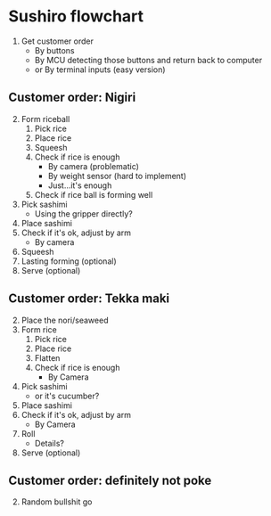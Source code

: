 # Sushiro flowchart

1. Get customer order
    * By buttons
    * By MCU detecting those buttons and return back to computer
    * or By terminal inputs (easy version)

## Customer order: Nigiri
2. Form riceball
    1. Pick rice
    2. Place rice
    3. Squeesh
    4. Check if rice is enough
        * By camera (problematic)
        * By weight sensor (hard to implement)
        * Just...it's enough
    5. Check if rice ball is forming well
3. Pick sashimi
    * Using the gripper directly?
4. Place sashimi
5. Check if it's ok, adjust by arm
    * By camera
6. Squeesh
7. Lasting forming (optional)
8. Serve (optional)

## Customer order: Tekka maki
2. Place the nori/seaweed
3. Form rice
    1. Pick rice
    2. Place rice
    3. Flatten
    4. Check if rice is enough
        * By Camera
4. Pick sashimi
    * or it's cucumber?
5. Place sashimi
6. Check if it's ok, adjust by arm
    * By Camera
7. Roll
    * Details?
8. Serve (optional)

## Customer order: definitely not poke
2. Random bullshit go
